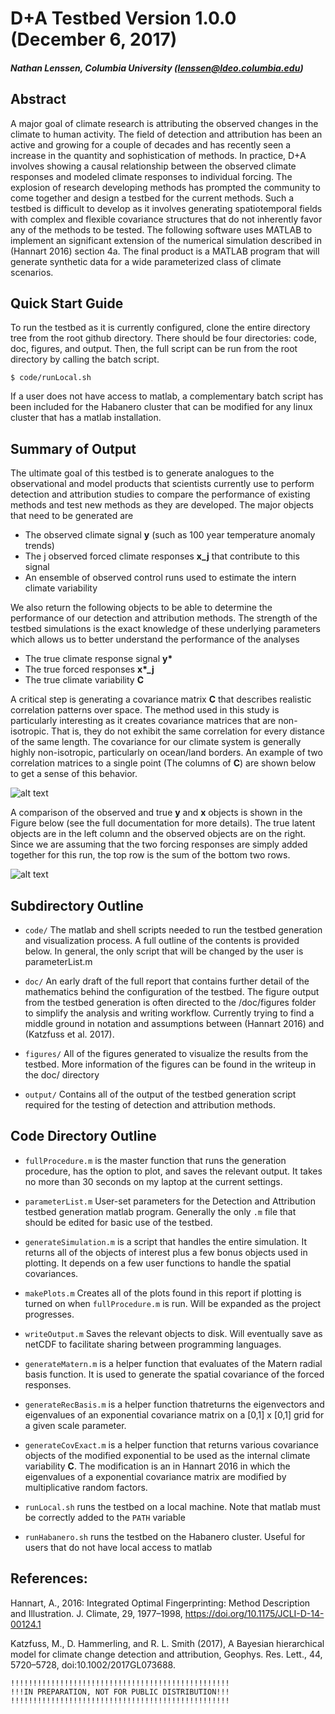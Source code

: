 # D+A Testbed Version 1.0.0 (December 6, 2017)
##### Nathan Lenssen, Columbia University (lenssen@ldeo.columbia.edu)


## Abstract

A major goal of climate research is attributing the observed changes in the climate to human activity. The field of detection and attribution has been an active and growing for a couple of decades and has recently seen a increase in the quantity and sophistication of methods. In practice, D+A involves showing a causal relationship between the observed climate responses and modeled climate responses to individual forcing. The explosion of research developing methods has prompted the community to come together and design a testbed for the current methods. Such a testbed is difficult to develop as it involves generating spatiotemporal fields with complex and flexible covariance structures that do not inherently favor any of the methods to be tested. The following software uses MATLAB to implement an significant extension of the numerical simulation described in (Hannart 2016) section 4a. The final product is a MATLAB program that will generate synthetic data for a wide parameterized class of climate scenarios.



## Quick Start Guide

To run the testbed as it is currently configured, clone the entire directory tree from the root github directory. There should be four directories: code, doc, figures, and output. Then, the full script can be run from the root directory by calling the batch script.
```
$ code/runLocal.sh
```
If a user does not have access to matlab, a complementary batch script has been included for the Habanero cluster that can be modified for any linux cluster that has a matlab installation.

## Summary of Output

The ultimate goal of this testbed is to generate analogues to the observational and model products that scientists currently use to perform detection and attribution studies to compare the performance of existing methods and test new methods as they are developed. The major objects that need to be generated are

* The observed climate signal **y** (such as 100 year temperature anomaly trends)
* The j observed forced climate responses **x_j** that contribute to this signal
* An ensemble of observed control runs used to estimate the intern climate variability 

We also return the following objects to be able to determine the performance of our detection and attribution methods. The strength of the testbed simulations is the exact knowledge of these underlying parameters which allows us to better understand the performance of the analyses

* The true climate response signal **y\***
* The true forced responses **x\*\_j**
* The true climate variability **C**

A critical step is generating a covariance matrix **C** that describes realistic correlation patterns over space. The method used in this study is particularly interesting as it creates covariance matrices that are non-isotropic. That is, they do not exhibit the same correlation for every distance of the same length. The covariance for our climate system is generally highly non-isotropic, particularly on ocean/land borders. An example of two correlation matrices to a single point (The columns of **C**) are shown below to get a sense of this behavior.

![alt text](https://github.com/nlenssen/Assignments/blob/master/FinalProject/figures/ptCorrelation.png)

A comparison of the observed and true **y** and **x** objects is shown in the Figure below (see the full documentation for more details). The true latent objects are in the left column and the observed objects are on the right. Since we are assuming that the two forcing responses are simply added together for this run, the top row is the sum of the bottom two rows.

![alt text](https://github.com/nlenssen/Assignments/blob/master/FinalProject/figures/yprogression.png)

## Subdirectory Outline

* `code/` The matlab and shell scripts needed to run the testbed generation and visualization process. A full outline of the contents is provided below. In general, the only script that will be changed by the user is parameterList.m

* `doc/` An early draft of the full report that contains further detail of the mathematics behind the configuration of the testbed. The figure output from the testbed generation is often directed to the /doc/figures folder to simplify the analysis and writing workflow. Currently trying to find a middle ground in notation and assumptions between (Hannart 2016) and (Katzfuss et al. 2017).

* `figures/` All of the figures generated to visualize the results from the testbed. More information of the figures can be found in the writeup in the doc/ directory

* `output/` Contains all of the output of the testbed generation script required for the testing of detection and attribution methods.



## Code Directory Outline

* `fullProcedure.m` is the master function that runs the generation procedure, has the option to plot, and saves the relevant output. It takes no more than 30 seconds on my laptop at the current settings.

* `parameterList.m` User-set parameters for the Detection and Attribution testbed generation matlab program. Generally the only `.m` file that should be edited for basic use of the testbed.

* `generateSimulation.m` is a script that handles the entire simulation. It returns all of the objects of interest plus a few bonus objects used in plotting. It depends on a few user functions to handle the spatial covariances.

* `makePlots.m` Creates all of the plots found in this report if plotting is turned on when `fullProcedure.m` is run. Will be expanded as the project progresses.

* `writeOutput.m` Saves the relevant objects to disk. Will eventually save as netCDF to facilitate sharing between programming languages.

* `generateMatern.m` is a helper function that evaluates of the Matern radial basis function. It is used to generate the spatial covariance of the forced responses.

* `generateRecBasis.m` is a helper function thatreturns the eigenvectors and eigenvalues of an exponential covariance matrix on a [0,1] x [0,1] grid for a given scale parameter.

* `generateCovExact.m` is a helper function that returns various covariance objects of the modified exponential to be used as the internal climate variability **C**. The modification is an in Hannart 2016 in which the eigenvalues of a exponential covariance matrix are modified by multiplicative random factors.

* `runLocal.sh` runs the testbed on a local machine. Note that matlab must be correctly added to the `PATH` variable

* `runHabanero.sh` runs the testbed on the Habanero cluster. Useful for users that do not have local access to matlab




## References:

Hannart, A., 2016: Integrated Optimal Fingerprinting: Method Description and Illustration. J. Climate, 29, 1977–1998, https://doi.org/10.1175/JCLI-D-14-00124.1

Katzfuss, M., D. Hammerling, and R. L. Smith (2017), A Bayesian hierarchical model for climate change detection and attribution, Geophys. Res. Lett., 44, 5720–5728, doi:10.1002/2017GL073688.

```
!!!!!!!!!!!!!!!!!!!!!!!!!!!!!!!!!!!!!!!!!!!!!!!!!
!!!IN PREPARATION, NOT FOR PUBLIC DISTRIBUTION!!!
!!!!!!!!!!!!!!!!!!!!!!!!!!!!!!!!!!!!!!!!!!!!!!!!!
```

